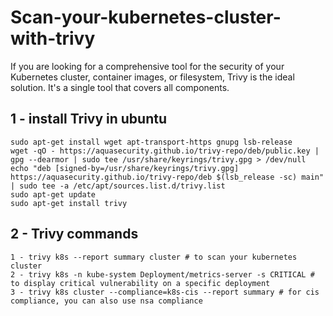 # Scan-your-kubernetes-cluster-with-trivy

If you are looking for a comprehensive tool for the security of your Kubernetes cluster, container images, or filesystem, Trivy is the ideal solution. It's a single tool that covers all components.

## 1 - install Trivy in ubuntu
```
sudo apt-get install wget apt-transport-https gnupg lsb-release
wget -qO - https://aquasecurity.github.io/trivy-repo/deb/public.key | gpg --dearmor | sudo tee /usr/share/keyrings/trivy.gpg > /dev/null
echo "deb [signed-by=/usr/share/keyrings/trivy.gpg] https://aquasecurity.github.io/trivy-repo/deb $(lsb_release -sc) main" | sudo tee -a /etc/apt/sources.list.d/trivy.list
sudo apt-get update
sudo apt-get install trivy
```
## 2 - Trivy commands
```
1 - trivy k8s --report summary cluster # to scan your kubernetes cluster
2 - trivy k8s -n kube-system Deployment/metrics-server -s CRITICAL # to display critical vulnerability on a specific deployment
3 - trivy k8s cluster --compliance=k8s-cis --report summary # for cis compliance, you can also use nsa compliance
```
